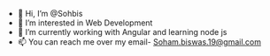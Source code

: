 - 👋 Hi, I’m @Sohbis
- 👀 I’m interested in Web Development
- 🌱 I’m currently working with Angular and learning node js
- 📫 You can reach me over my email- Soham.biswas.19@gmail.com

<!---
Sohbis/Sohbis is a ✨ special ✨ repository because its `README.md` (this file) appears on your GitHub profile.
You can click the Preview link to take a look at your changes.
--->
